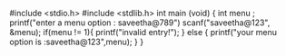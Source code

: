 #include <stdio.h>
#include <stdlib.h>
int main (void) {
  int menu ;
  printf("enter a menu option : saveetha@789")
  scanf("saveetha@123", &menu);
  if(menu != 1){
  printf("invalid entry!");
  } else {
  printf("your menu option is :saveetha@123",menu);
    }
 }   
  
  
  
